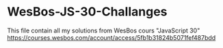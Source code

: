 # WesBos-JS-30-Challanges

This file contain all my solutions from WesBos cours "JavaScript 30" https://courses.wesbos.com/account/access/5fb1b31824b5071fef487bdd
